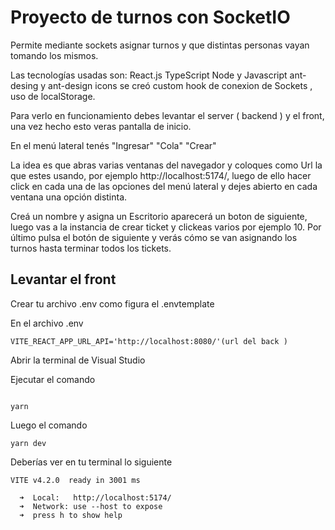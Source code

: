 # Proyecto de turnos con SocketIO

Permite mediante sockets asignar turnos y que distintas personas vayan tomando los mismos.

Las tecnologías usadas son: React.js TypeScript Node y Javascript ant-desing y ant-design icons se creó custom hook de conexion de Sockets , uso de localStorage. 

Para verlo en funcionamiento debes  levantar el server ( backend ) y el front, una vez hecho esto veras  pantalla de  inicio.

En el menú lateral tenés "Ingresar" "Cola" "Crear"

La idea es que abras varias ventanas del navegador y 
coloques como Url la que estes usando, por ejemplo
http://localhost:5174/, luego de ello hacer click en cada una de las opciones del menú lateral y dejes abierto en cada ventana una opción distinta.

Creá un nombre y asigna un Escritorio aparecerá un boton de siguiente, luego vas a la instancia de crear ticket y clickeas varios por ejemplo 10.
Por último pulsa el botón de siguiente y verás cómo se van asignando los turnos hasta terminar todos los tickets. 

## Levantar el front 

Crear tu archivo .env como figura el .envtemplate

En el archivo .env
```
VITE_REACT_APP_URL_API='http://localhost:8080/'(url del back )

``` 

Abrir la terminal de Visual Studio 

Ejecutar el comando 

```

yarn 

```

Luego el comando 

```
yarn dev

```
Deberías ver en tu terminal lo siguiente 

```
VITE v4.2.0  ready in 3001 ms

  ➜  Local:   http://localhost:5174/
  ➜  Network: use --host to expose
  ➜  press h to show help

```





